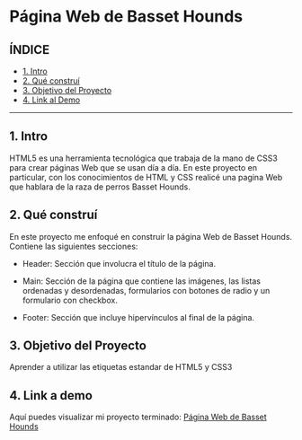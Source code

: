 # Página Web de Basset Hounds

## **ÍNDICE**

* [1. Intro](https://github.com/amandareaaa/P-gina-Web-de-Basset-Hounds/blob/main/README.md#1-intro)
* [2. Qué construí](https://github.com/amandareaaa/P-gina-Web-de-Basset-Hounds/blob/main/README.md#2-qué-constru%C3%AD)
* [3. Objetivo del Proyecto](https://github.com/amandareaaa/P-gina-Web-de-Basset-Hounds/blob/main/README.md#3-objetivo-del-proyecto)
* [4. Link al Demo](https://github.com/amandareaaa/P-gina-Web-de-Basset-Hounds/blob/main/README.md#4-link-a-demo)


****

## 1. Intro
HTML5 es una herramienta tecnológica que trabaja de la mano de CSS3 para crear páginas Web que se usan día a día. En este proyecto en particular, con los conocimientos de HTML y CSS realicé una pagina Web que hablara de la raza de perros Basset Hounds.

## 2. Qué construí
En este proyecto me enfoqué en construir la página Web de Basset Hounds.
Contiene las siguientes secciones:

* Header: Sección que involucra el título de la página.

* Main: Sección de la página que contiene las imágenes, las listas ordenadas y desordenadas, formularios con botones de radio y un formulario con checkbox.

* Footer: Sección que incluye hipervínculos al final de la página. 

## 3. Objetivo del Proyecto 
Aprender a utilizar las etiquetas estandar de HTML5 y CSS3

## 4. Link a demo
Aquí puedes visualizar mi proyecto terminado: [Página Web de Basset Hounds](https://statuesque-madeleine-e07460.netlify.app/)
